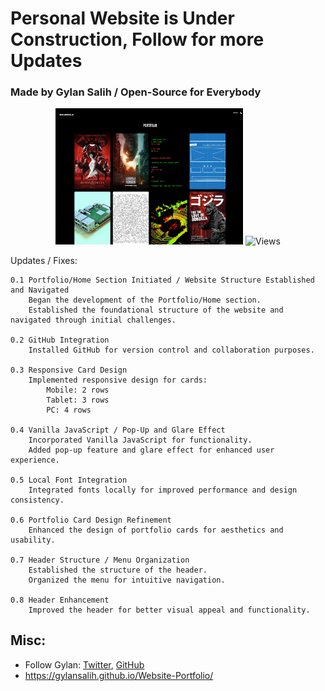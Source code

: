 # Personal Website is Under Construction, Follow for more Updates

### Made by Gylan Salih / Open-Source for Everybody


<p align="center">
<img alt="Image" title="Image" width="300px height="300px src="https://github.com/GylanSalih/Website-Portfolio/blob/main/assets/img/Github_showcasee/black_home.jpeg"/>
<img alt="Views" title="Views" src="https://skillicons.dev/icons?i=js,html,css"/>
</p>

Updates / Fixes:

    0.1 Portfolio/Home Section Initiated / Website Structure Established and Navigated
        Began the development of the Portfolio/Home section.
        Established the foundational structure of the website and navigated through initial challenges.

    0.2 GitHub Integration
        Installed GitHub for version control and collaboration purposes.

    0.3 Responsive Card Design
        Implemented responsive design for cards:
            Mobile: 2 rows
            Tablet: 3 rows
            PC: 4 rows

    0.4 Vanilla JavaScript / Pop-Up and Glare Effect
        Incorporated Vanilla JavaScript for functionality.
        Added pop-up feature and glare effect for enhanced user experience.

    0.5 Local Font Integration
        Integrated fonts locally for improved performance and design consistency.

    0.6 Portfolio Card Design Refinement
        Enhanced the design of portfolio cards for aesthetics and usability.

    0.7 Header Structure / Menu Organization
        Established the structure of the header.
        Organized the menu for intuitive navigation.

    0.8 Header Enhancement
        Improved the header for better visual appeal and functionality.

## Misc:

* Follow Gylan: [Twitter](https://www.gylansalih.com), [GitHub](https://github.com/gylansalih)
* https://gylansalih.github.io/Website-Portfolio/
